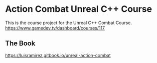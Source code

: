 # Action Combat Unreal C++ Course

This is the course project for the Unreal C++ Combat Course.
https://www.gamedev.tv/dashboard/courses/117

## The Book
https://luisramirez.gitbook.io/unreal-action-combat

